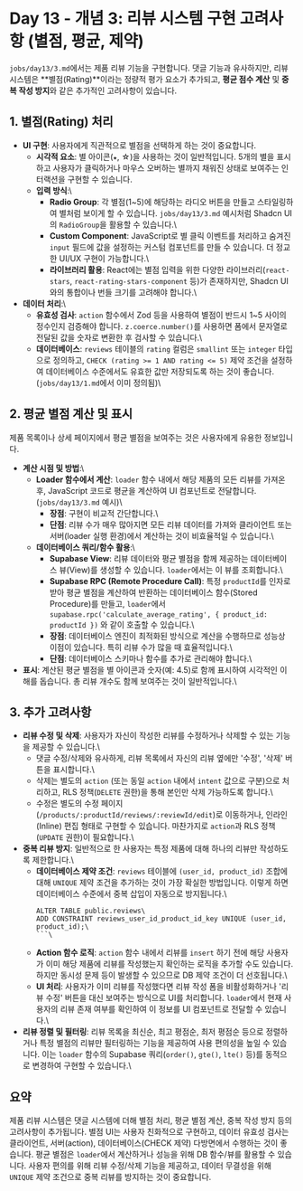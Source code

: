 # Day 13 - 개념 3: 리뷰 시스템 구현 고려사항 (별점, 평균, 제약)

`jobs/day13/3.md`에서는 제품 리뷰 기능을 구현합니다. 댓글 기능과 유사하지만, 리뷰 시스템은 **별점(Rating)**이라는 정량적 평가 요소가 추가되고, **평균 점수 계산** 및 **중복 작성 방지**와 같은 추가적인 고려사항이 있습니다.

## 1. 별점(Rating) 처리

*   **UI 구현**: 사용자에게 직관적으로 별점을 선택하게 하는 것이 중요합니다.
    *   **시각적 요소**: 별 아이콘(`★`, ☆)을 사용하는 것이 일반적입니다. 5개의 별을 표시하고 사용자가 클릭하거나 마우스 오버하는 별까지 채워진 상태로 보여주는 인터랙션을 구현할 수 있습니다.
    *   **입력 방식**:\
        *   **Radio Group**: 각 별점(1~5)에 해당하는 라디오 버튼을 만들고 스타일링하여 별처럼 보이게 할 수 있습니다. `jobs/day13/3.md` 예시처럼 Shadcn UI의 `RadioGroup`을 활용할 수 있습니다.\
        *   **Custom Component**: JavaScript로 별 클릭 이벤트를 처리하고 숨겨진 `input` 필드에 값을 설정하는 커스텀 컴포넌트를 만들 수 있습니다. 더 정교한 UI/UX 구현이 가능합니다.\
        *   **라이브러리 활용**: React에는 별점 입력을 위한 다양한 라이브러리(`react-stars`, `react-rating-stars-component` 등)가 존재하지만, Shadcn UI와의 통합이나 번들 크기를 고려해야 합니다.\
*   **데이터 처리**:\
    *   **유효성 검사**: `action` 함수에서 Zod 등을 사용하여 별점이 반드시 1~5 사이의 정수인지 검증해야 합니다. `z.coerce.number()`를 사용하면 폼에서 문자열로 전달된 값을 숫자로 변환한 후 검사할 수 있습니다.\
    *   **데이터베이스**: `reviews` 테이블의 `rating` 컬럼은 `smallint` 또는 `integer` 타입으로 정의하고, `CHECK (rating >= 1 AND rating <= 5)` 제약 조건을 설정하여 데이터베이스 수준에서도 유효한 값만 저장되도록 하는 것이 좋습니다. (`jobs/day13/1.md`에서 이미 정의됨)\

## 2. 평균 별점 계산 및 표시

제품 목록이나 상세 페이지에서 평균 별점을 보여주는 것은 사용자에게 유용한 정보입니다.

*   **계산 시점 및 방법**:\
    *   **Loader 함수에서 계산**: `loader` 함수 내에서 해당 제품의 모든 리뷰를 가져온 후, JavaScript 코드로 평균을 계산하여 UI 컴포넌트로 전달합니다. (`jobs/day13/3.md` 예시)\
        *   **장점**: 구현이 비교적 간단합니다.\
        *   **단점**: 리뷰 수가 매우 많아지면 모든 리뷰 데이터를 가져와 클라이언트 또는 서버(loader 실행 환경)에서 계산하는 것이 비효율적일 수 있습니다.\
    *   **데이터베이스 쿼리/함수 활용**:\
        *   **Supabase View**: 리뷰 데이터와 평균 별점을 함께 제공하는 데이터베이스 뷰(View)를 생성할 수 있습니다. `loader`에서는 이 뷰를 조회합니다.\
        *   **Supabase RPC (Remote Procedure Call)**: 특정 `productId`를 인자로 받아 평균 별점을 계산하여 반환하는 데이터베이스 함수(Stored Procedure)를 만들고, `loader`에서 `supabase.rpc('calculate_average_rating', { product_id: productId })` 와 같이 호출할 수 있습니다.\
        *   **장점**: 데이터베이스 엔진이 최적화된 방식으로 계산을 수행하므로 성능상 이점이 있습니다. 특히 리뷰 수가 많을 때 효율적입니다.\
        *   **단점**: 데이터베이스 스키마나 함수를 추가로 관리해야 합니다.\
*   **표시**: 계산된 평균 별점을 별 아이콘과 숫자(예: 4.5)로 함께 표시하여 시각적인 이해를 돕습니다. 총 리뷰 개수도 함께 보여주는 것이 일반적입니다.\

## 3. 추가 고려사항

*   **리뷰 수정 및 삭제**: 사용자가 자신이 작성한 리뷰를 수정하거나 삭제할 수 있는 기능을 제공할 수 있습니다.\
    *   댓글 수정/삭제와 유사하게, 리뷰 목록에서 자신의 리뷰 옆에만 \'수정\', \'삭제\' 버튼을 표시합니다.\
    *   삭제는 별도의 `action` (또는 동일 `action` 내에서 `intent` 값으로 구분)으로 처리하고, RLS 정책(`DELETE` 권한)을 통해 본인만 삭제 가능하도록 합니다.\
    *   수정은 별도의 수정 페이지(`/products/:productId/reviews/:reviewId/edit`)로 이동하거나, 인라인(Inline) 편집 형태로 구현할 수 있습니다. 마찬가지로 `action`과 RLS 정책(`UPDATE` 권한)이 필요합니다.\
*   **중복 리뷰 방지**: 일반적으로 한 사용자는 특정 제품에 대해 하나의 리뷰만 작성하도록 제한합니다.\
    *   **데이터베이스 제약 조건**: `reviews` 테이블에 `(user_id, product_id)` 조합에 대해 `UNIQUE` 제약 조건을 추가하는 것이 가장 확실한 방법입니다. 이렇게 하면 데이터베이스 수준에서 중복 삽입이 자동으로 방지됩니다.\
        ```sql\
        ALTER TABLE public.reviews\
        ADD CONSTRAINT reviews_user_id_product_id_key UNIQUE (user_id, product_id);\
        ```\
    *   **Action 함수 로직**: `action` 함수 내에서 리뷰를 `insert` 하기 전에 해당 사용자가 이미 해당 제품에 리뷰를 작성했는지 확인하는 로직을 추가할 수도 있습니다. 하지만 동시성 문제 등이 발생할 수 있으므로 DB 제약 조건이 더 선호됩니다.\
    *   **UI 처리**: 사용자가 이미 리뷰를 작성했다면 리뷰 작성 폼을 비활성화하거나 \'리뷰 수정\' 버튼을 대신 보여주는 방식으로 UI를 처리합니다. `loader`에서 현재 사용자의 리뷰 존재 여부를 확인하여 이 정보를 UI 컴포넌트로 전달할 수 있습니다.\
*   **리뷰 정렬 및 필터링**: 리뷰 목록을 최신순, 최고 평점순, 최저 평점순 등으로 정렬하거나 특정 별점의 리뷰만 필터링하는 기능을 제공하여 사용 편의성을 높일 수 있습니다. 이는 `loader` 함수의 Supabase 쿼리(`order()`, `gte()`, `lte()` 등)를 동적으로 변경하여 구현할 수 있습니다.\

## 요약

제품 리뷰 시스템은 댓글 시스템에 더해 별점 처리, 평균 별점 계산, 중복 작성 방지 등의 고려사항이 추가됩니다. 별점 UI는 사용자 친화적으로 구현하고, 데이터 유효성 검사는 클라이언트, 서버(action), 데이터베이스(CHECK 제약) 다방면에서 수행하는 것이 좋습니다. 평균 별점은 `loader`에서 계산하거나 성능을 위해 DB 함수/뷰를 활용할 수 있습니다. 사용자 편의를 위해 리뷰 수정/삭제 기능을 제공하고, 데이터 무결성을 위해 `UNIQUE` 제약 조건으로 중복 리뷰를 방지하는 것이 중요합니다. 